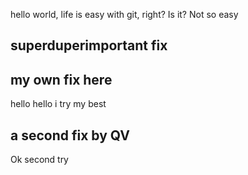 hello world, life is easy with git, right? Is it?
Not so easy

## superduperimportant fix

## my own fix here

hello hello i try my best

## a second fix by QV

Ok second try
